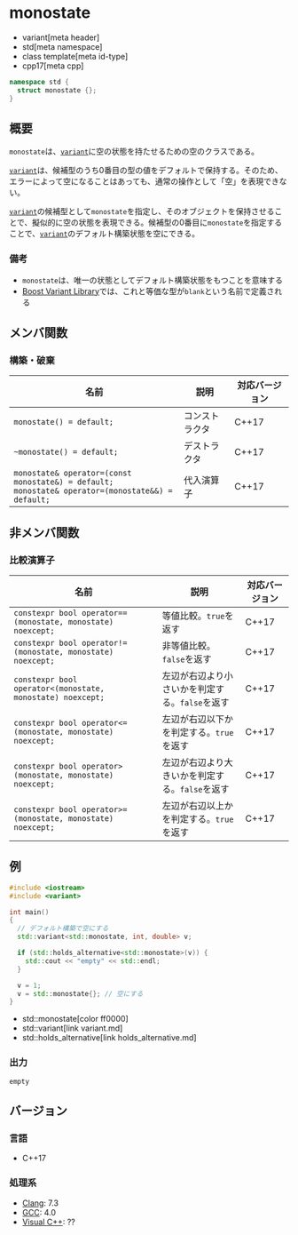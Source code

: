 # monostate
* variant[meta header]
* std[meta namespace]
* class template[meta id-type]
* cpp17[meta cpp]

```cpp
namespace std {
  struct monostate {};
}
```

## 概要
`monostate`は、[`variant`](variant.md)に空の状態を持たせるための空のクラスである。

[`variant`](variant.md)は、候補型のうち0番目の型の値をデフォルトで保持する。そのため、エラーによって空になることはあっても、通常の操作として「空」を表現できない。

[`variant`](variant.md)の候補型として`monostate`を指定し、そのオブジェクトを保持させることで、擬似的に空の状態を表現できる。候補型の0番目に`monostate`を指定することで、[`variant`](variant.md)のデフォルト構築状態を空にできる。


### 備考
- `monostate`は、唯一の状態としてデフォルト構築状態をもつことを意味する
- [Boost Variant Library](https://boost.org/libs/variant)では、これと等価な型が`blank`という名前で定義される


## メンバ関数
### 構築・破棄

| 名前 | 説明 | 対応バージョン |
|------|------|----------------|
| `monostate() = default;` | コンストラクタ | C++17 |
| `~monostate() = default;` | デストラクタ | C++17 |
| `monostate& operator=(const monostate&) = default;`<br/> `monostate& operator=(monostate&&) = default;` | 代入演算子 | C++17 |


## 非メンバ関数
### 比較演算子

| 名前 | 説明 | 対応バージョン |
|------|------|----------------|
| `constexpr bool operator==(monostate, monostate) noexcept;` | 等値比較。`true`を返す | C++17 |
| `constexpr bool operator!=(monostate, monostate) noexcept;` | 非等値比較。`false`を返す | C++17 |
| `constexpr bool operator<(monostate, monostate) noexcept;`  | 左辺が右辺より小さいかを判定する。`false`を返す | C++17 |
| `constexpr bool operator<=(monostate, monostate) noexcept;` | 左辺が右辺以下かを判定する。`true`を返す | C++17 |
| `constexpr bool operator>(monostate, monostate) noexcept;`  | 左辺が右辺より大きいかを判定する。`false`を返す | C++17 |
| `constexpr bool operator>=(monostate, monostate) noexcept;` | 左辺が右辺以上かを判定する。`true`を返す | C++17 |


## 例
```cpp example
#include <iostream>
#include <variant>

int main()
{
  // デフォルト構築で空にする
  std::variant<std::monostate, int, double> v;

  if (std::holds_alternative<std::monostate>(v)) {
    std::cout << "empty" << std::endl;
  }

  v = 1;
  v = std::monostate{}; // 空にする
}
```
* std::monostate[color ff0000]
* std::variant[link variant.md]
* std::holds_alternative[link holds_alternative.md]

### 出力
```
empty
```


## バージョン
### 言語
- C++17

### 処理系
- [Clang](/implementation.md#clang): 7.3
- [GCC](/implementation.md#gcc): 4.0
- [Visual C++](/implementation.md#visual_cpp): ??
